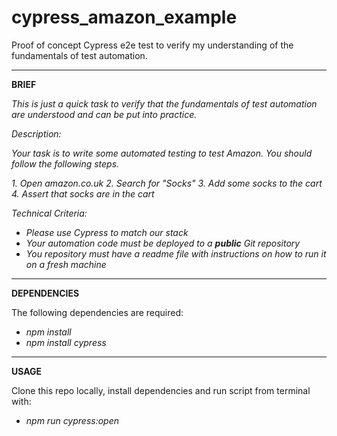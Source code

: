 # cypress_amazon_example

Proof of concept Cypress e2e test to verify my understanding of the fundamentals of test automation.

---
**BRIEF**

*This is just a quick task to verify that the fundamentals of test automation are understood and can be put into practice.*

*Description:*

*Your task is to write some automated testing to test Amazon.*
*You should follow the following steps.*

*1. Open amazon.co.uk*
*2. Search for "Socks"*
*3. Add some socks to the cart*
*4. Assert that socks are in the cart*

*Technical Criteria:*
* *Please use Cypress to match our stack*
* *Your automation code must be deployed to a **public** Git repository*
* *You repository must have a readme file with instructions on how to run it on a fresh machine*

---
**DEPENDENCIES**

The following dependencies are required:
* *npm install*
* *npm install cypress*

---
**USAGE**

Clone this repo locally, install dependencies and run script from terminal with:
* *npm run cypress:open*
